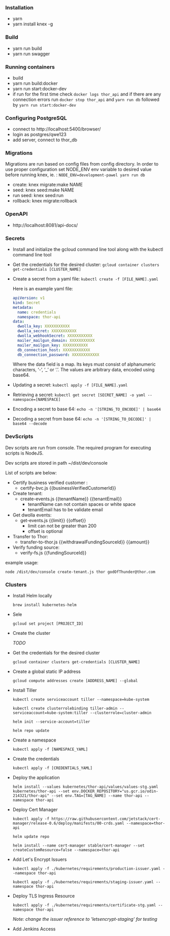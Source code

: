 ### Installation
* yarn
* yarn install knex -g

### Build
* yarn run build
* yarn run swagger

### Running containers
* build
* yarn run build:docker
* yarn run start:docker-dev
* if run for the first time check ```docker logs thor_api``` and if there are any connection errors run ```docker stop thor_api```
and ```yarn run db``` followed by ```yarn run start:docker-dev```

### Configuring PostgreSQL
* connect to http://localhost:5400/browser/
* login as postgres/qwe123
* add server, connect to thor_db

### Migrations
Migrations are run based on config files from config directory. In order to use proper configuration set NODE_ENV env variable to desired value before running knex, ie. : ```NODE_ENV=development-pawel yarn run db```
* create: knex migrate:make NAME
* seed: knex seed:make NAME
* run seed: knex seed:run
* rollback: knex migrate:rollback

### OpenAPI
* http://localhost:8081/api-docs/

### Secrets
* Install and initialize the gcloud command line tool along with the kubectl command line tool

* Get the credentials for the desired cluster: ```gcloud container clusters get-credentials [CLUSTER_NAME]```
* Create a secret from a yaml file: ```kubectl create -f [FILE_NAME].yaml```

  Here is an example yaml file:
  ```yaml
  apiVersion: v1
  kind: Secret
  metadata:
    name: credentials
    namespace: thor-api
  data:
    dwolla_key: XXXXXXXXXXX
    dwolla_secret: XXXXXXXXXXX
    dwolla_webhookSecret: XXXXXXXXXXX
    mailer_mailgun_domain: XXXXXXXXXXX
    mailer_mailgun_key: XXXXXXXXXXX
    db_connection_host: XXXXXXXXXXXX
    db_connection_password: XXXXXXXXXXXX
  ```
  Where the data field is a map. Its keys must consist of alphanumeric characters, ‘-’, ‘_’ or ‘.’. The values are arbitrary data, encoded using base64.
  
* Updating a secret: ```kubectl apply -f [FILE_NAME].yaml```
* Retrieving a secret: ```kubectl get secret [SECRET_NAME] -o yaml --namespace=[NAMESPACE]```
* Encoding a secret to base 64: ```echo -n '[STRING_TO_ENCODE]' | base64```
* Decoding a secret from base 64: ```echo -n '[STRING_TO_DECODE]' | base64 --decode```

### DevScripts
Dev scripts are run from console. The required program for executing scripts is NodeJS.
 
Dev scripts are stored in path ~/dist/dev/console 
 
List of scripts are below:
* Certify business verified customer :
   * certify-bvc.js {{businessVerifiedCustomerId}}
* Create tenant:
   * create-events.js {{tenantName}} {{tenantEmail}}
      - tenantName can not contain spaces or white space
      - tenantEmail has to be validate email
* Get dwolla events:
   * get-events.js {{limit}} {{offset}}
      - limit can not be greater than 200
      - offset is optional  
* Transfer to Thor:
   * transfer-to-thor.js {{withdrawalFundingSourceId}} {{amount}}
* Verify funding source:
   * verify-fs.js {{fundingSourceId}}
    
 
example usage:
```
node /dist/dev/console create-tenant.js thor godOfThunder@thor.com
```

### Clusters
* Install Helm locally 
   ```
   brew install kubernetes-helm
   ```
* Sele
   ```
   gcloud set project [PROJECT_ID]
   ```
* Create the cluster

   *TODO*

* Get the credentials for the desired cluster 
   ```
   gcloud container clusters get-credentials [CLUSTER_NAME]
   ```
* Create a global static IP address
   ```
   gcloud compute addresses create [ADDRESS_NAME] --global
   ```
* Install Tiller 
   ```
   kubectl create serviceaccount tiller --namespace=kube-system

   kubectl create clusterrolebinding tiller-admin --serviceaccount=kube-system:tiller --clusterrole=cluster-admin
   
   helm init --service-account=tiller
   
   helm repo update
   ```
* Create a namespace
   ```
   kubectl apply -f [NAMESPACE_YAML]
   ```
* Create the credentials
   ```
   kubectl apply -f [CREDENTIALS_YAML]
   ```
* Deploy the application
   ```
   helm install --values kubernetes/thor-api/values/values-stg.yaml kubernetes/thor-api --set env.DOCKER_REPOSITORY="us.gcr.io/odin-214321/thor-api" --set env.TAG=[TAG_NAME] --name thor-api --namespace thor-api
   ```
* Deploy Cert Manager
   ```
   kubectl apply -f https://raw.githubusercontent.com/jetstack/cert-manager/release-0.6/deploy/manifests/00-crds.yaml --namespace=thor-api
   
   helm update repo
   
   helm install --name cert-manager stable/cert-manager --set createCustomResource=false --namespace=thor-api
   ```
* Add Let's Encrypt Issuers
   ```
   kubectl apply -f ./kubernetes/requirements/production-issuer.yaml --namespace thor-api

   kubectl apply -f ./kubernetes/requirements/staging-issuer.yaml --namespace thor-api
   ```
* Deploy TLS Ingress Resource
   ```
   kubectl apply -f ./kubernetes/requirements/certificate-stg.yaml --namespace thor-api
   ```

   *Note: change the issuer reference to 'letsencrypt-staging' for testing*
* Add Jenkins Access

